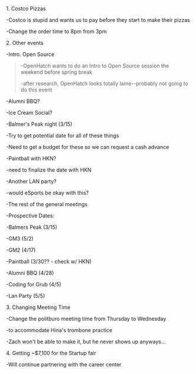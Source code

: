 1\. Costco Pizzas

-Costco is stupid and wants us to pay before they start to make their
pizzas

-Change the order time to 8pm from 3pm

2\. Other events

-Intro. Open Source

> -OpenHatch wants to do an Intro to Open Source session the weekend
> before spring break
>
> -after research, OpenHatch looks totally lame\--probably not going to
> do this event

-Alumni BBQ?

-Ice Cream Social?

-Balmer's Peak night (3/15)

-Try to get potential date for all of these things

-Need to get a budget for these so we can request a cash advance

-Paintball with HKN?

-need to finalize the date with HKN

-Another LAN party?

-would eSports be okay with this?

-The rest of the general meetings

-Prospective Dates:

-Balmers Peak (3/15)

-GM3 (5/2)

-GM2 (4/17)

-Paintball (3/30?? - check w/ HKN)

-Alumni BBQ (4/28)

-Coding for Grub (4/5)

-Lan Party (5/5)

3\. Changing Meeting Time

-Change the politburo meeting time from Thursday to Wednesday

-to accommodate Hina's trombone practice

-Zach won't be able to make it, but he never shows up anyways\...

4\. Getting \~\$7,100 for the Startup fair

-Will continue partnering with the career center
